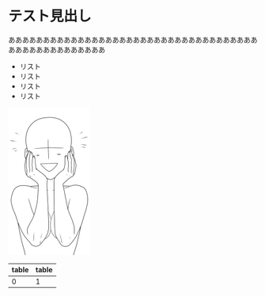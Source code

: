 # テスト見出し
ああああああああああああああああああああああああああああああああああああああああああああああああああ

- リスト
- リスト
- リスト
- リスト

![](media/chara/0102_01c.png)

|table | table
|--|--
|0 | 1